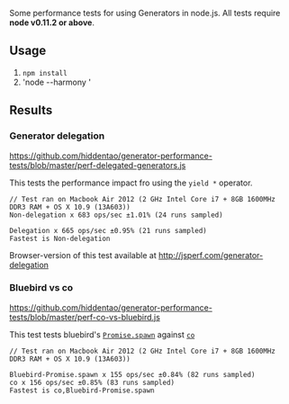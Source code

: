 Some performance tests for using Generators in node.js. All tests require **node v0.11.2 or above**.

## Usage

1. `npm install`
1. 'node --harmony <test file.js>'

## Results

### Generator delegation

https://github.com/hiddentao/generator-performance-tests/blob/master/perf-delegated-generators.js

This tests the performance impact fro using the `yield *` operator.

```
// Test ran on Macbook Air 2012 (2 GHz Intel Core i7 + 8GB 1600MHz DDR3 RAM + OS X 10.9 (13A603))
Non-delegation x 683 ops/sec ±1.01% (24 runs sampled)

Delegation x 665 ops/sec ±0.95% (21 runs sampled)
Fastest is Non-delegation
```

Browser-version of this test available at http://jsperf.com/generator-delegation


### Bluebird vs co

https://github.com/hiddentao/generator-performance-tests/blob/master/perf-co-vs-bluebird.js

This test tests bluebird's [`Promise.spawn`](https://github.com/petkaantonov/bluebird/blob/master/API.md#promisespawngeneratorfunction-generatorfunction---promise) against [`co`](https://github.com/visionmedia/co)


```
// Test ran on Macbook Air 2012 (2 GHz Intel Core i7 + 8GB 1600MHz DDR3 RAM + OS X 10.9 (13A603))

Bluebird-Promise.spawn x 155 ops/sec ±0.84% (82 runs sampled)
co x 156 ops/sec ±0.85% (83 runs sampled)
Fastest is co,Bluebird-Promise.spawn
```


